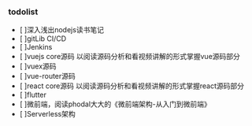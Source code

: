 ### todolist
- [ ]深入浅出nodejs读书笔记
- [ ]gitLib CI/CD
- [ ]Jenkins
- [ ]vuejs core源码 以阅读源码分析和看视频讲解的形式掌握vue源码部分
- [ ]vuex源码
- [ ]vue-router源码
- [ ]react core源码 以阅读源码分析和看视频讲解的形式掌握react源码部分
- [ ]flutter
- [ ]微前端，阅读phodal大大的《微前端架构-从入门到微前端》
- [ ]Serverless架构